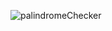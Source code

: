 ![palindromeChecker](https://github.com/JillCBoyer/palindrome-checker/assets/118134659/03e844fe-e291-4650-84de-bcfab7b061df)
